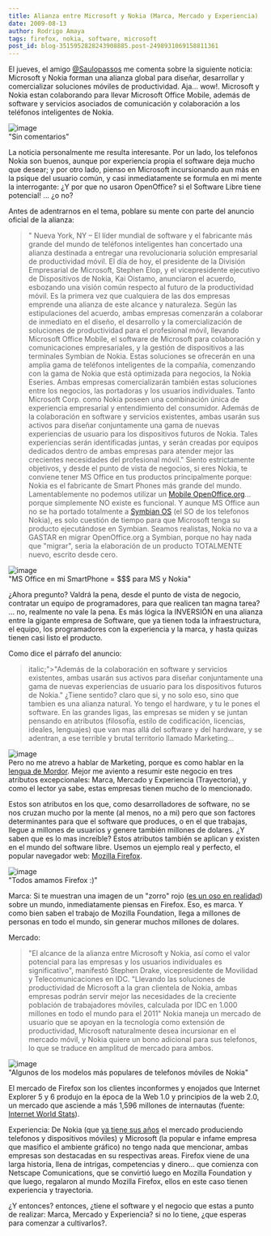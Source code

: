 ```yaml
---
title: Alianza entre Microsoft y Nokia (Marca, Mercado y Experiencia)
date: 2009-08-13
author: Rodrigo Amaya
tags: firefox, nokia, software, microsoft
post_id: blog-3515952828243908885.post-2498931069158811361
---
```


El jueves, el amigo [@Saulopassos](https://twitter.com/saulopassos) me comenta sobre la siguiente noticia: Microsoft y Nokia forman una alianza global para diseñar, desarrollar y comercializar soluciones móviles de productividad. Aja... wow!. Microsoft y Nokia estan colaborando para llevar Microsoft Office Mobile, además de software y servicios asociados de comunicación y colaboración a los teléfonos inteligentes de Nokia.

![image](https://4.bp.blogspot.com/_ayvorITawE4/SodUAzyHA1I/AAAAAAAACJI/_DeuIh1afOo/s320/nokia-microsoft-logo-aug.jpg)    
"Sin
comentarios"

La noticia personalmente me resulta interesante. Por un lado, los telefonos Nokia son buenos, aunque por experiencia propia el software deja mucho que desear; y por otro lado, pienso en Microsoft incursionando aun más en la psique del usuario común, y casi inmediatamente se formula en mi mente la interrogante: ¿Y por que no usaron OpenOffice? si el Software Libre tiene potencial! ... ¿o no?

Antes de adentrarnos en el tema, poblare su mente con parte del anuncio oficial de la alianza:

> " Nueva York, NY – El líder mundial
> de software y el fabricante más grande del mundo de teléfonos inteligentes han concertado una
> alianza destinada a entregar una revolucionaria solución empresarial de productividad móvil.
> El día de hoy, el presidente de la División Empresarial de Microsoft, Stephen Elop, y el
> vicepresidente ejecutivo de Dispositivos de Nokia, Kai Oistamo, anunciaron el acuerdo,
> esbozando una visión común respecto al futuro de la productividad móvil. Es la primera vez que
> cualquiera de las dos empresas emprende una alianza de este alcance y naturaleza.
> Según las estipulaciones del acuerdo, ambas empresas
> comenzarán a colaborar de inmediato en el diseño, el desarrollo y la comercialización de
> soluciones de productividad para el profesional móvil, llevando Microsoft Office Mobile, el
> software de Microsoft para colaboración y comunicaciones empresariales, y la gestión de
> dispositivos a las terminales Symbian de Nokia. Estas soluciones se ofrecerán en una amplia
> gama de teléfonos inteligentes de la compañía, comenzando con la gama de Nokia que está
> optimizada para negocios, la Nokia Eseries. Ambas empresas comercializarán también estas
> soluciones entre los negocios, las portadoras y los usuarios individuales.
> Tanto Microsoft
> Corp. como Nokia poseen una combinación única de experiencia empresarial y entendimiento del
> consumidor. Además de la colaboración en software y servicios existentes, ambas usarán sus
> activos para diseñar conjuntamente una gama de nuevas experiencias de usuario para los
> dispositivos futuros de Nokia. Tales experiencias serán identificadas juntas, y serán creadas
> por equipos dedicados dentro de ambas empresas para atender mejor las crecientes necesidades
> del profesional móvil."
Siento estrictamente objetivos, y desde el punto de vista de negocios, si eres Nokia, te conviene tener MS Office en tus productos principalmente porque: Nokia es el fabricante de Smart Phones más grande del mundo. Lamentablemente no podemos utilizar un [Mobile OpenOffice.org](https://mooo.dev.java.net/)... porque simplemente NO existe es funcional. Y aunque MS Office aun no se ha portado totalmente a [Symbian OS](https://en.wikipedia.org/wiki/Symbian_OS) (el SO de los telefonos Nokia), es solo cuestión de tiempo para que Microsoft tenga su producto ejecutándose en Symbian. Seamos realistas, Nokia no va a GASTAR en migrar OpenOffice.org a Symbian, porque no hay nada que "migrar", seria la elaboración de un producto TOTALMENTE nuevo, escrito desde cero.

![image](https://2.bp.blogspot.com/_ayvorITawE4/SodT-UTz3RI/AAAAAAAACIo/hGxVWVU-B5c/s320/Collabaration-of-Two-Giants-Nokia-and-Microsoft-Form-Alliance.jpg)    
"MS Office en mi SmartPhone
= $$$ para MS y Nokia"

¿Ahora pregunto? Valdrá la pena, desde el punto de vista de negocio, contratar un equipo de programadores, para que realicen tan magna tarea? ... no, realmente no vale la pena. Es más lógica la INVERSIÓN en una alianza entre la gigante empresa de Software, que ya tienen toda la infraestructura, el equipo, los programadores con la experiencia y la marca, y hasta quizas tienen casi listo el producto.

Como dice el párrafo del anuncio:
> italic;">"Además de la colaboración en software y
> servicios existentes, ambas usarán sus activos para diseñar conjuntamente una gama de nuevas
> experiencias de usuario para los dispositivos futuros de
> Nokia."
¿Tiene sentido? claro que si, y no solo eso, sino que tambien es una alianza natural. Yo tengo el hardware, y tu le pones el software. En las grandes ligas, las empresas se miden y se juntan pensando en atributos (filosofía, estilo de codificación, licencias, ideales, lenguajes) que van mas allá del software y del hardware, y se adentran, a ese terrible y brutal territorio llamado Marketing...

![image](https://4.bp.blogspot.com/_ayvorITawE4/SodUApYUCaI/AAAAAAAACJA/acC2-uQ6iOc/s320/MarketingEvil.jpg)    
Pero no me atrevo a hablar de Marketing, porque es como hablar en la [lengua de Mordor](https://en.wikipedia.org/wiki/Black_Speech). Mejor me aviento a resumir este negocio en tres atributos excepcionales: Marca, Mercado y Experiencia (Trayectoria), y como el lector ya sabe, estas empresas tienen mucho de lo mencionado.

Estos son atributos en los que, como desarrolladores de software, no se nos cruzan mucho por la mente (al menos, no a mi) pero que son factores determinantes para que el software que produces, o en el que trabajas, llegue a millones de usuarios y genere también millones de dolares. ¿Y saben que es lo mas increíble? Estos atributos también se aplican y existen en el mundo del software libre. Usemos un ejemplo real y perfecto, el popular navegador web: [Mozilla Firefox](https://es-ar.www.mozilla.com/es-AR/).

![image](https://3.bp.blogspot.com/_ayvorITawE4/SodT-tW7L_I/AAAAAAAACIw/9B-V6dWI5vY/s320/firefox-logo.png)    
"Todos amamos Firefox
:)"

Marca: Si te muestran una imagen de un "zorro" rojo ([es un oso en realidad](https://en.wikipedia.org/wiki/Red_Panda)) sobre un mundo, inmediatamente piensas en Firefox. Eso, es marca. Y como bien saben el trabajo de Mozilla Foundation, llega a millones de personas en todo el mundo, sin generar muchos millones de dolares.

Mercado:

> "El alcance
> de la alianza entre Microsoft y Nokia, así como el valor potencial para las empresas y los
> usuarios individuales es significativo", manifestó Stephen Drake, vicepresidente de Movilidad
> y Telecomunicaciones en IDC. "Llevando las soluciones de productividad de Microsoft a la gran
> clientela de Nokia, ambas empresas podrán servir mejor las necesidades de la creciente
> población de trabajadores móviles, calculada por IDC en 1.000 millones en todo el mundo para
> el 2011"
Nokia maneja un mercado de usuario que se apoyan en la tecnología como extensión de productividad, Microsoft naturalmente desea incursionar en el mercado móvil, y Nokia quiere un bono adicional para sus telefonos, lo que se traduce en amplitud de mercado para ambos.

![image](https://2.bp.blogspot.com/_ayvorITawE4/SodT_JwARSI/AAAAAAAACI4/TND37Dab67o/s320/mail_for_exchange_inbox_lowres.jpg)    
"Algunos de los modelos más
populares de telefonos móviles de Nokia"

El mercado de Firefox son los clientes inconformes y enojados que Internet Explorer 5 y 6 produjo en la época de la Web 1.0 y principios de la web 2.0, un mercado que asciende a más 1,596 millones de internautas (fuente: [Internet World Stats](https://www.internetworldstats.com/stats.htm)).

Experiencia: De Nokia (que [ya tiene sus años](https://en.wikipedia.org/wiki/Nokia) el mercado produciendo telefonos y dispositivos móviles) y Microsoft (la popular e infame empresa que masifico el ambiente gráfico) no tengo nada que mencionar, ambas empresas son destacadas en su respectivas areas. Firefox viene de una larga historia, llena de intrigas, competencias y dinero... que comienza con Netscape Comunications, que se convirtió luego en Mozilla Foundation y que luego, regalaron al mundo Mozilla Firefox, ellos en este caso tienen experiencia y trayectoria.

¿Y entonces? entonces, ¿tiene el software y el negocio que estas a punto de realizar: Marca, Mercado y Experiencia? si no lo tiene, ¿que esperas para comenzar a cultivarlos?.